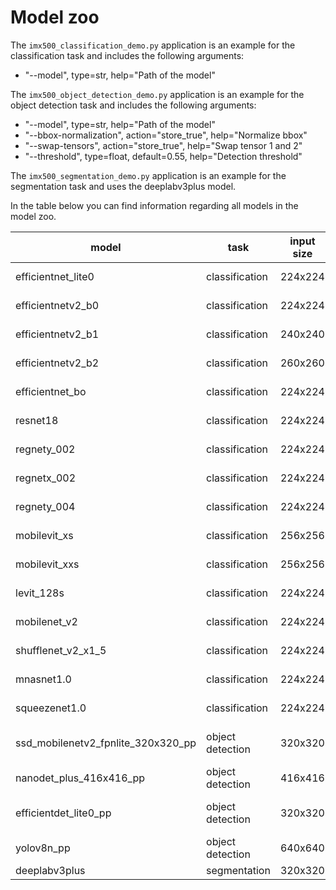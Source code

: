 # Model zoo

The `imx500_classification_demo.py` application is an example for the classification task and includes the following arguments:

- "--model", type=str, help="Path of the model"

The `imx500_object_detection_demo.py` application is an example for the object detection task and includes the following arguments:

- "--model", type=str, help="Path of the model"
- "--bbox-normalization", action="store_true", help="Normalize bbox"
- "--swap-tensors", action="store_true", help="Swap tensor 1 and 2"
- "--threshold", type=float, default=0.55, help="Detection threshold"

The `imx500_segmentation_demo.py` application is an example for the segmentation task and uses the deeplabv3plus​ model.


In the table below you can find information regarding all models in the model zoo.

| model                              | task                 |input size | script call              |
|------------------------------------|----------------------|-----------|--------------------------|
| efficientnet_lite0​                 | classification       | 224x224   | imx500_classification_demo.py --model networks/imx500_network_efficientnet_lite0.fpk
| efficientnetv2_b0​                  | classification       | 224x224   | imx500_classification_demo.py --model networks/imx500_network_efficientnetv2_b0​.fpk
| efficientnetv2_b1​                  | classification       | 240x240   | imx500_classification_demo.py --model networks/imx500_network_efficientnetv2_b1.fpk
| efficientnetv2_b2​                  | classification       | 260x260   | imx500_classification_demo.py --model networks/imx500_network_efficientnetv2_b2.fpk
| efficientnet_bo​                    | classification       | 224x224   | imx500_classification_demo.py --model networks/imx500_network_efficientnet_bo​.fpk
| resnet18​                           | classification       | 224x224   | imx500_classification_demo.py --model networks/imx500_network_resnet18​​.fpk
| regnety_002​                        | classification       | 224x224   | imx500_classification_demo.py --model networks/imx500_network_regnety_002​​​.fpk
| regnetx_002​                        | classification       | 224x224   | imx500_classification_demo.py --model networks/imx500_network_regnetx_002​​​​.fpk
| regnety_004​                        | classification       | 224x224   | imx500_classification_demo.py --model networks/imx500_network_regnety_004​​.fpk
| mobilevit_xs​                       | classification       | 256x256   | imx500_classification_demo.py --model networks/imx500_network_mobilevit_xs​​.fpk
| mobilevit_xxs​                      | classification       | 256x256   | imx500_classification_demo.py --model networks/imx500_network_mobilevit_xxs​​​.fpk
| levit_128s​                         | classification       | 224x224   | imx500_classification_demo.py --model networks/imx500_network_levit_128s​​​​.fpk
| mobilenet_v2​                       | classification       | 224x224   | imx500_classification_demo.py --model networks/imx500_network_mobilenet_v2​​.fpk
| shufflenet_v2_x1_5​                 | classification       | 224x224   | imx500_classification_demo.py --model networks/imx500_network_shufflenet_v2_x1_5​​​.fpk
| mnasnet1.0​                         | classification       | 224x224   | imx500_classification_demo.py --model networks/imx500_network_mnasnet1.0​​.fpk
| squeezenet1.0​                      | classification       | 224x224   | imx500_classification_demo.py --model networks/imx500_network_squeezenet1.0​​.fpk
| ssd_mobilenetv2_fpnlite_320x320_pp​ | object detection     | 320x320   | imx500_object_detection_demo.py --model networks/imx500_network_ssd_mobilenetv2_fpnlite_320x320_pp​.fpk
| nanodet_plus_416x416​_pp            | object detection     | 416x416   | imx500_object_detection_demo.py --model networks/imx500_network_nanodet_plus_416x416​_pp​​.fpk
| efficientdet_lite0_pp​              | object detection     | 320x320   | imx500_object_detection_demo.py --model networks/imx500_network_efficientdet_lite0_pp​​.fpk --bbox-normalization
| yolov8n_pp​                         | object detection     | 640x640   | imx500_object_detection_demo.py --model networks/imx500_network_yolov8n_pp​​.fpk
| deeplabv3plus                      | segmentation         | 320x320   | imx500_segmentation_demo.py